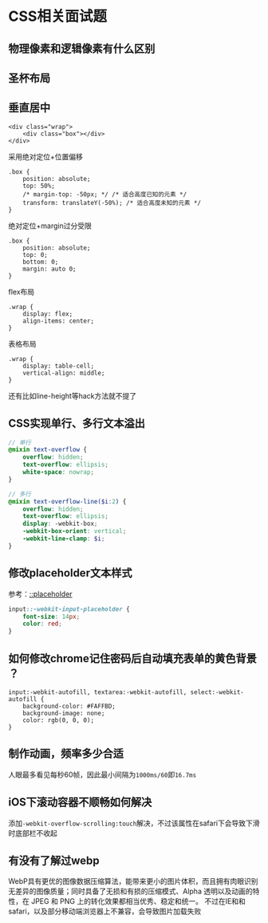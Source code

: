 CSS相关面试题
===

## 物理像素和逻辑像素有什么区别


## 圣杯布局

## 垂直居中
```
<div class="wrap">
    <div class="box"></div>
</div>
```
采用绝对定位+位置偏移
```
.box {
    position: absolute;
    top: 50%;
    /* margin-top: -50px; */ /* 适合高度已知的元素 */
    transform: translateY(-50%); /* 适合高度未知的元素 */
}
```
绝对定位+margin过分受限
```
.box {
    position: absolute;
    top: 0;
    bottom: 0;
    margin: auto 0;
}
```
flex布局
```
.wrap {
    display: flex;
    align-items: center;
}
```
表格布局
```
.wrap {
    display: table-cell; 
    vertical-align: middle; 
}
```
还有比如line-height等hack方法就不提了

## CSS实现单行、多行文本溢出
```scss
// 单行
@mixin text-overflow {
	overflow: hidden;
	text-overflow: ellipsis;
	white-space: nowrap;
}

// 多行
@mixin text-overflow-line($i:2) {
	overflow: hidden;
	text-overflow: ellipsis;
	display: -webkit-box;
	-webkit-box-orient: vertical;
	-webkit-line-clamp: $i;
}
```

## 修改placeholder文本样式
参考：[::placeholder](https://developer.mozilla.org/en-US/docs/Web/CSS/::placeholder)
```css
input::-webkit-input-placeholder {
    font-size: 14px;
    color: red;
}
```

## 如何修改chrome记住密码后自动填充表单的黄色背景 ？
```
input:-webkit-autofill, textarea:-webkit-autofill, select:-webkit-autofill {
    background-color: #FAFFBD; 
    background-image: none;
    color: rgb(0, 0, 0);
}
```
## 制作动画，频率多少合适
人眼最多看见每秒60帧，因此最小间隔为`1000ms/60`即`16.7ms`

## iOS下滚动容器不顺畅如何解决
添加`-webkit-overflow-scrolling:touch`解决，不过该属性在safari下会导致下滑时底部栏不收起

## 有没有了解过webp
WebP具有更优的图像数据压缩算法，能带来更小的图片体积，而且拥有肉眼识别无差异的图像质量；同时具备了无损和有损的压缩模式、Alpha 透明以及动画的特性，在 JPEG 和 PNG 上的转化效果都相当优秀、稳定和统一。
不过在IE和和safari，以及部分移动端浏览器上不兼容，会导致图片加载失败

